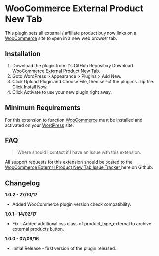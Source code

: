 # WooCommerce External Product New Tab

This plugin sets all external / affiliate product buy now links on a [WooCommerce](https://wordpress.org/plugins/woocommerce/) site to open in a new web browser tab.

## Installation

1. Download the plugin from it's GitHub Repository Download [WooCommerce External Product New Tab](https://github.com/stuartduff/wc-external-product-new-tab).
2. Goto WordPress > Appearance > Plugins > Add New.
3. Click Upload Plugin and Choose File, then select the plugin's .zip file. Click Install Now.
4. Click Activate to use your new plugin right away.

## Minimum Requirements

For this extension to function [WooCommerce](https://wordpress.org/plugins/woocommerce/) must be installed and activated on your [WordPress](https://wordpress.org/) site.

## FAQ

> Where should I contact if I have an issue with this extension.

All support requests for this extension should be posted to the [WooCommerce External Product New Tab Issue Tracker ](https://github.com/stuartduff/wc-external-product-new-tab/issues) here on Github.

## Changelog

**1.0.2 - 27/10/17**
* Added WooCommerce plugin version check compatibility.

**1.0.1 - 14/02/17**
* Fix - Added additional css class of product_type_external to archive external products button.

**1.0.0 - 07/09/16**
* Initial Release - first version of the plugin released.
